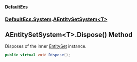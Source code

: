 #### [DefaultEcs](index.md 'index')
### [DefaultEcs.System](index.md#DefaultEcs_System 'DefaultEcs.System').[AEntitySetSystem&lt;T&gt;](AEntitySetSystem_T_.md 'DefaultEcs.System.AEntitySetSystem&lt;T&gt;')
## AEntitySetSystem&lt;T&gt;.Dispose() Method
Disposes of the inner [EntitySet](EntitySet.md 'DefaultEcs.EntitySet') instance.  
```csharp
public virtual void Dispose();
```
